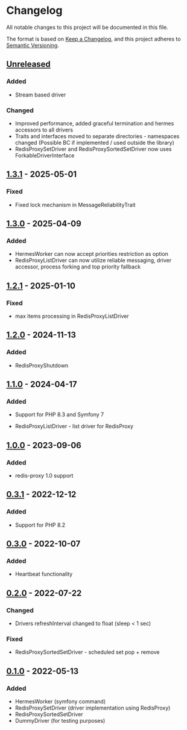 # Changelog
All notable changes to this project will be documented in this file.

The format is based on [Keep a Changelog](https://keepachangelog.com/en/1.0.0/),
and this project adheres to [Semantic Versioning](https://semver.org/spec/v2.0.0.html).

## [Unreleased]

### Added
- Stream based driver

### Changed
- Improved performance, added graceful termination and hermes accessors to all drivers
- Traits and interfaces moved to separate directories - namespaces changed (Possible BC if implemented / used outside the library)
- RedisProxySetDriver and RedisProxySortedSetDriver now uses ForkableDriverInterface

## [1.3.1] - 2025-05-01
### Fixed
- Fixed lock mechanism in MessageReliabilityTrait

## [1.3.0] - 2025-04-09
### Added
- HermesWorker can now accept priorities restriction as option
- RedisProxyListDriver can now utilize reliable messaging, driver accessor, process forking and top priority fallback

## [1.2.1] - 2025-01-10
### Fixed
- max items processing in RedisProxyListDriver

## [1.2.0] - 2024-11-13
### Added
- RedisProxyShutdown

## [1.1.0] - 2024-04-17
### Added
- Support for PHP 8.3 and Symfony 7

- RedisProxyListDriver - list driver for RedisProxy

## [1.0.0] - 2023-09-06
### Added
- redis-proxy 1.0 support

## [0.3.1] - 2022-12-12
### Added
- Support for PHP 8.2

## [0.3.0] - 2022-10-07
### Added
- Heartbeat functionality

## [0.2.0] - 2022-07-22
### Changed
- Drivers refreshInterval changed to float (sleep < 1 sec)

### Fixed
- RedisProxySortedSetDriver - scheduled set pop + remove

## [0.1.0] - 2022-05-13
### Added
- HermesWorker (symfony command)
- RedisProxySetDriver (driver implementation using RedisProxy)
- RedisProxySortedSetDriver
- DummyDriver (for testing purposes)

[Unreleased]: https://github.com/efabrica-team/hermes-extension/compare/1.3.1...main
[1.3.1]: https://github.com/efabrica-team/hermes-extension/compare/1.3.0...1.3.1
[1.3.0]: https://github.com/efabrica-team/hermes-extension/compare/1.2.1...1.3.0
[1.2.1]: https://github.com/efabrica-team/hermes-extension/compare/1.2.0...1.2.1
[1.2.0]: https://github.com/efabrica-team/hermes-extension/compare/1.1.0...1.2.0
[1.1.0]: https://github.com/efabrica-team/hermes-extension/compare/1.0.0...1.1.0
[1.0.0]: https://github.com/efabrica-team/hermes-extension/compare/0.3.1...1.0.0
[0.3.1]: https://github.com/efabrica-team/hermes-extension/compare/0.3.0...0.3.1
[0.3.0]: https://github.com/efabrica-team/hermes-extension/compare/0.2.0...0.3.0
[0.2.0]: https://github.com/efabrica-team/hermes-extension/compare/0.1.0...0.2.0
[0.1.0]: https://github.com/efabrica-team/hermes-extension/compare/8b055557b0c87b5c52961cf2bfa13340e50915ad...0.1.0
